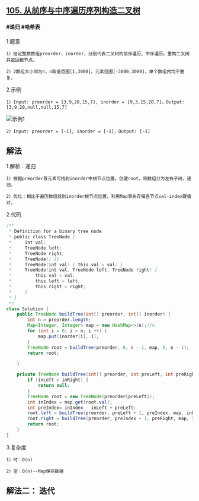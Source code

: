 ## [105. 从前序与中序遍历序列构造二叉树](https://leetcode.cn/problems/construct-binary-tree-from-preorder-and-inorder-traversal/)

#### #递归 #哈希表
1.题意

    1）给定整数数组preorder、inorder，分别代表二叉树的前序遍历、中序遍历。重构二叉树并返回根节点。

    2）2数组大小同为n，n取值范围[1,3000]。元素范围[-3000,3000]，单个数组内均不重复。

2.示例

    1）Input: preorder = [3,9,20,15,7], inorder = [9,3,15,20,7]，Output: [3,9,20,null,null,15,7]
![示例1](https://assets.leetcode.com/uploads/2021/02/19/tree.jpg)

    2）Input: preorder = [-1], inorder = [-1]，Output: [-1]
## 解法
1.解析：递归

    1）根据preorder首元素可找到inorder中根节点位置。创建root，将数组分为左右子树，递归。

    2）优化：相比于遍历数组找到inorder根节点位置，利用Map事先存储各节点val-index键值对。

2.代码
```java
/**
 * Definition for a binary tree node.
 * public class TreeNode {
 *     int val;
 *     TreeNode left;
 *     TreeNode right;
 *     TreeNode() {}
 *     TreeNode(int val) { this.val = val; }
 *     TreeNode(int val, TreeNode left, TreeNode right) {
 *         this.val = val;
 *         this.left = left;
 *         this.right = right;
 *     }
 * }
 */
class Solution { 
    public TreeNode buildTree(int[] preorder, int[] inorder) {
        int n = preorder.length;
        Map<Integer, Integer> map = new HashMap<>(n);//n
        for (int i = 0; i < n; i ++) {
            map.put(inorder[i], i);
        }
        TreeNode root = buildTree(preorder, 0, n - 1, map, 0, n - 1);
        return root;

    }

    private TreeNode buildTree(int[] preorder, int preLeft, int preRight, Map<Integer, Integer> map, int inLeft, int inRight) {
        if (inLeft > inRight) {
            return null;
        }
        TreeNode root = new TreeNode(preorder[preLeft]);
        int inIndex = map.get(root.val);
        int preIndex= inIndex - inLeft + preLeft;
        root.left = buildTree(preorder, preLeft + 1, preIndex, map, inLeft, inIndex - 1);
        root.right = buildTree(preorder, preIndex + 1, preRight, map, inIndex + 1, inRight);
        return root;
    }
}
```
3.复杂度

    1）时：O(n)

    2）空：O(n)--Map保存数据

## 解法二： 迭代

